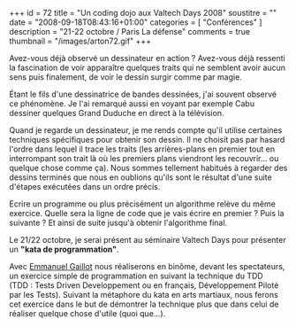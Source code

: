 +++
id = 72
title = "Un coding dojo aux Valtech Days 2008"
soustitre = ""
date = "2008-09-18T08:43:16+01:00"
categories = [ "Conférences" ]
description = "21-22 octobre / Paris La défense"
comments = true
thumbnail = "/images/arton72.gif"
+++

<div class="chapo"></div>

Avez-vous déjà observé un dessinateur en action&nbsp;? Avez-vous déjà ressenti la fascination de voir apparaître quelques traits qui ne semblent avoir aucun sens puis finalement, de voir le dessin surgir comme par magie.

Étant le fils d'une dessinatrice de bandes dessinées, j'ai souvent observé ce phénomène. Je l'ai remarqué aussi en voyant par exemple Cabu dessiner quelques Grand Duduche en direct à la télévision.

Quand je regarde un dessinateur, je me rends compte qu'il utilise certaines techniques spécifiques pour obtenir son dessin. Il ne choisit pas par hasard l'ordre dans lequel il trace les traits (les arrières-plans en premier tout en interrompant son trait là où les premiers plans viendront les recouvrir... ou quelque chose comme ça). Nous sommes tellement habitués à regarder des dessins terminés que nous en oublions qu'ils sont le résultat d'une suite d'étapes exécutées dans un ordre précis.

Ecrire un programme ou plus précisément un algorithme relève du même exercice. Quelle sera la ligne de code que je vais écrire en premier&nbsp;? Puis la suivante&nbsp;? Et ainsi de suite jusqu'à obtenir l'algorithme final.

Le 21/22 octobre, je serai présent au séminaire Valtech Days pour présenter un **"kata de programmation"**.

Avec [Emmanuel Gaillot](http://emmanuelgaillot.blogspot.com/) nous réaliserons en binôme, devant les spectateurs, un exercice simple de programmation en suivant la technique du TDD (TDD&nbsp;: Tests Driven Developpement ou en français, Développement Piloté par les Tests).
Suivant la métaphore du kata en arts martiaux, nous ferons cet exercice dans le but de démontrer la technique plus que dans celui de réaliser quelque chose d'utile (quoi que...).

